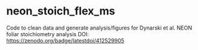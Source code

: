 # neon_stoich_flex_ms
Code to clean data and generate analysis/figures for Dynarski et al. NEON foliar stoichiometry analysis
DOI: https://zenodo.org/badge/latestdoi/412529905